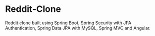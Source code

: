 # Reddit-Clone
Reddit clone built using Spring Boot, Spring Security with JPA Authentication, Spring Data JPA with MySQL, Spring MVC and Angular.

